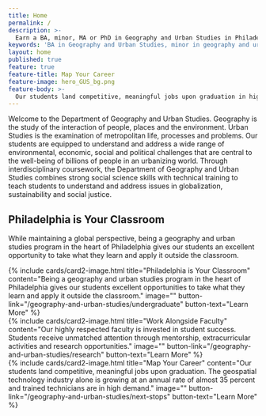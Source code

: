```yaml
---
title: Home  
permalink: /  
description: >-
  Earn a BA, minor, MA or PhD in Geography and Urban Studies in Philadelphia. Our graduates are prepared for jobs in high-growth           industries.
keywords: 'BA in Geography and Urban Studies, minor in geography and urban studies, MA or PhD in Geography and Urban Studies, GIS certificate'
layout: home  
published: true  
feature: true  
feature-title: Map Your Career
feature-image: hero_GUS_bg.png  
feature-body: >-
  Our students land competitive, meaningful jobs upon graduation in high-growth sectors inlcuding the geospatial technology industry.
---
```

Welcome to the Department of Geography and Urban Studies. Geography is the study of the interaction of people, places and the environment. Urban Studies is the examination of metropolitan life, processes and problems. Our students are equipped to understand and address a wide range of environmental, economic, social and political challenges that are central to the well-being of billions of people in an urbanizing world. Through interdisciplinary coursework, the Department of Geography and Urban Studies combines strong social science skills with technical training to teach students to understand and address issues in globalization, sustainability and social justice.

## Philadelphia is Your Classroom
While maintaining a global perspective, being a geography and urban studies program in the heart of Philadelphia gives our students an excellent opportunity to take what they learn and apply it outside the classroom.

<div class="row row-wide">
  <div class="col m12 l4">{% include cards/card2-image.html
    title="Philadelphia is Your Classroom"
    content="Being a geography and urban studies program in the heart of Philadelphia gives our students excellent opportunities to take what they learn and apply it outside the classroom."
    image=""
    button-link="/geography-and-urban-studies/undergraduate"
    button-text="Learn More" %}
  </div>
  <div class="row row-wide">
    <div class="col m12 l4">{% include cards/card2-image.html
      title="Work Alongside Faculty"
      content="Our highly respected faculty is invested in student success. Students receive unmatched attention through mentorship, extracurricular activities and research opportunities."
      image=""
      button-link="/geography-and-urban-studies/research"
      button-text="Learn More" %}
    </div>
    <div class="row row-wide">
      <div class="col m12 l4">{% include cards/card2-image.html
        title="Map Your Career"
        content="Our students land competitive, meaningful jobs upon graduation. The geospatial technology industry alone is growing at an annual rate of almost 35 percent and trained technicians are in high demand."
        image=""
        button-link="/geography-and-urban-studies/next-stops"
        button-text="Learn More" %}
      </div>
</div>
